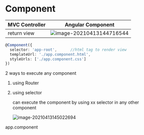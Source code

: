 # Component

| MVC Controller | Angular Component                                            |
| -------------- | ------------------------------------------------------------ |
| return view    | ![image-20210413144716544](../../../../../../../Desktop/ShareToMac/code-workspace/typora/antra/resources/image-20210413144716544.png) |

```typescript
@Component({
  selector: 'app-root',      //html tag to render view
  templateUrl: './app.component.html',
  styleUrls: ['./app.component.css']
})
```



2 ways to execute any component

1. using Router

2. using selector

   can execute the component by using xx selector in any other component

   ![image-20210413145022694](../../../../../../../Desktop/ShareToMac/code-workspace/typora/antra/resources/image-20210413145022694.png)





app.component

